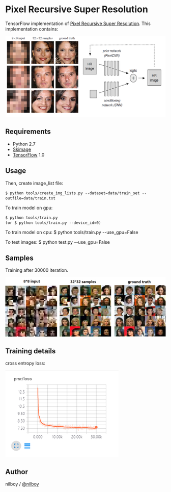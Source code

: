 # Pixel Recursive Super Resolution

TensorFlow implementation of [Pixel Recursive Super Resolution](https://arxiv.org/abs/1702.00783). This implementation contains:

![model](./assets/model.png)

## Requirements

- Python 2.7
- [Skimage](http://scikit-image.org/)
- [TensorFlow](https://www.tensorflow.org/) 1.0


## Usage
Then, create image_list file:

	$ python tools/create_img_lists.py --dataset=data/train_set --outfile=data/train.txt

To train model on gpu:

	$ python tools/train.py
	(or $ python tools/train.py --device_id=0)

To train model on cpu:
	$ python tools/train.py --use_gpu=False
	
To test images:
	$ python test.py --use_gpu=False

## Samples

Training after 30000 iteration.

![sample.png](./assets/sample.png)


## Training details

cross entropy loss:

![curve.png](./assets/curve.png)


## Author

nilboy / [@nilboy](https://github.com/nilboy)
